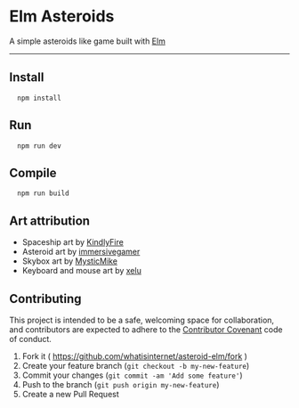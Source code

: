 # Elm Asteroids

A simple asteroids like game built with [Elm](http://elm-lang.org)

-----

## Install

```shell
  npm install
```

## Run

```shell
  npm run dev
```

## Compile

```shell
  npm run build
```

## Art attribution

- Spaceship art by [KindlyFire](http://opengameart.org/content/space-ships-2)
- Asteroid art by [immersivegamer](http://opengameart.org/content/space-shooter-assets)
- Skybox art by [MysticMike](http://opengameart.org/content/night-sky-skybox-generator)
- Keyboard and mouse art by [xelu](http://opengameart.org/content/free-keyboard-and-controllers-prompts-pack)

## Contributing

This project is intended to be a safe, welcoming space for collaboration, and contributors are expected to adhere to the [Contributor Covenant](http://contributor-covenant.org) code of conduct.

1. Fork it ( https://github.com/whatisinternet/asteroid-elm/fork )
2. Create your feature branch (`git checkout -b my-new-feature`)
3. Commit your changes (`git commit -am 'Add some feature'`)
4. Push to the branch (`git push origin my-new-feature`)
5. Create a new Pull Request
